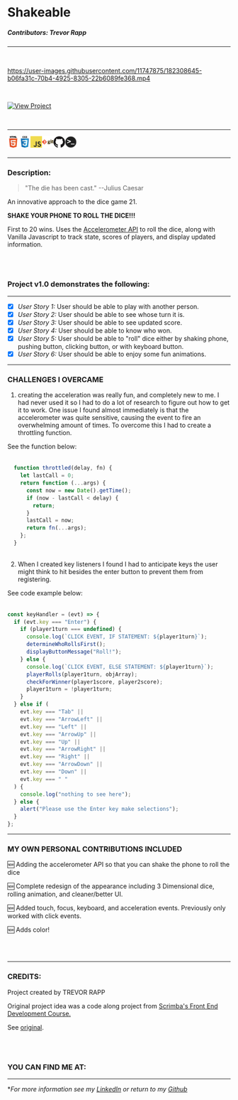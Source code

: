 # Shakeable


##### Contributors: Trevor Rapp

---
<br>

https://user-images.githubusercontent.com/11747875/182308645-b06fa31c-70b4-4925-8305-22b6089fe368.mp4

<br>

[![View Project](https://user-images.githubusercontent.com/11747875/141705232-471a0b9c-ca45-4540-a1b6-740c5e1becbe.png)](https://trrapp12.github.io/dice-game/)

<br>

---

<img align="left" alt="HTML5" width="26px" src="https://raw.githubusercontent.com/github/explore/80688e429a7d4ef2fca1e82350fe8e3517d3494d/topics/html/html.png" />
<img align="left" alt="CSS3" width="26px" src="https://raw.githubusercontent.com/github/explore/80688e429a7d4ef2fca1e82350fe8e3517d3494d/topics/css/css.png" />
<img align="left" alt="JavaScript" width="26px" src="https://raw.githubusercontent.com/github/explore/80688e429a7d4ef2fca1e82350fe8e3517d3494d/topics/javascript/javascript.png" />
<img align="left" alt="Git" width="26px" src="https://raw.githubusercontent.com/github/explore/80688e429a7d4ef2fca1e82350fe8e3517d3494d/topics/git/git.png" />
<img align="left" alt="GitHub" width="26px" src="https://raw.githubusercontent.com/github/explore/78df643247d429f6cc873026c0622819ad797942/topics/github/github.png" />
<img align="left" alt="Terminal" width="26px" src="https://raw.githubusercontent.com/github/explore/80688e429a7d4ef2fca1e82350fe8e3517d3494d/topics/terminal/terminal.png" />

<br>
<br>

---

### Description:

> "The die has been cast."  --Julius Caesar

An innovative approach to the dice game 21.  

**SHAKE YOUR PHONE TO ROLL THE DICE!!!**

First to 20 wins.  Uses the <a href="https://developer.mozilla.org/en-US/docs/Web/API/Accelerometer">Accelerometer API</a> to roll the dice, along with Vanilla Javascript to track state, scores of players, and display updated information.

<br/>
<br/>

### Project v1.0 demonstrates the following:
---

- [X] <em>User Story 1: </em> User should be able to play with another person.
- [X] <em>User Story 2: </em> User should be able to see whose turn it is.
- [X] <em>User Story 3: </em> User should be able to see updated score.
- [X] <em>User Story 4: </em> User should be able to know who won.
- [X] <em>User Story 5: </em> User should be able to "roll" dice either by shaking phone, pushing button, clicking button, or with keyboard button.
- [X] <em>User Story 6: </em> User should be able to enjoy some fun animations.

---

###  CHALLENGES I OVERCAME

1) creating the acceleration was really fun, and completely new to me.  I had never used it so I had to do a lot of research to figure out how to get it to work.  One issue I found almost immediately is that the accelerometer was quite sensitive, causing the event to fire an overwhelming amount of times.  To overcome this I had to create a throttling function.  

See the function below: 

```javascript

  function throttled(delay, fn) {
    let lastCall = 0;
    return function (...args) {
      const now = new Date().getTime();
      if (now - lastCall < delay) {
        return;
      }
      lastCall = now;
      return fn(...args);
    };
  }
  
  ```
  
  2) When I created key listeners I found I had to anticipate keys the user might think to hit besides the enter button to prevent them from registering.
  
  See code example below: 
  
  ```javascript
  
  const keyHandler = (evt) => {
    if (evt.key === "Enter") {
      if (player1turn === undefined) {
        console.log(`CLICK EVENT, IF STATEMENT: ${player1turn}`);
        determineWhoRollsFirst();
        displayButtonMessage("Roll!");
      } else {
        console.log(`CLICK EVENT, ELSE STATEMENT: ${player1turn}`);
        playerRolls(player1turn, objArray);
        checkForWinner(player1score, player2score);
        player1turn = !player1turn;
      }
    } else if (
      evt.key === "Tab" ||
      evt.key === "ArrowLeft" ||
      evt.key === "Left" ||
      evt.key === "ArrowUp" ||
      evt.key === "Up" ||
      evt.key === "ArrowRight" ||
      evt.key === "Right" ||
      evt.key === "ArrowDown" ||
      evt.key === "Down" ||
      evt.key === " "
    ) {
      console.log("nothing to see here");
    } else {
      alert("Please use the Enter key make selections");
    }
  };
  
  ```

---

### MY OWN PERSONAL CONTRIBUTIONS INCLUDED

🆕 Adding the accelerometer API so that you can shake the phone to roll the dice

🆕 Complete redesign of the appearance including 3 Dimensional dice, rolling animation, and cleaner/better UI.

🆕 Added touch, focus, keyboard, and acceleration events.  Previously only worked with click events.

🆕 Adds color! 


<br/>
<br/>

---

### CREDITS: 


Project created by TREVOR RAPP

Original project idea was a code along project from <a href="https://scrimba.com/learn/frontend"> Scrimba's Front End Development Course.</a>

See <a href="https://scrimba.com/playlist/p6wpZHv">original</a>. 

<br/>
<br/>

### YOU CAN FIND ME AT:
---

\**For more information see my [LinkedIn](https://www.linkedin.com/in/trevor-rapp-042a1037) or return to my [Github](https://github.com/trrapp12)*

